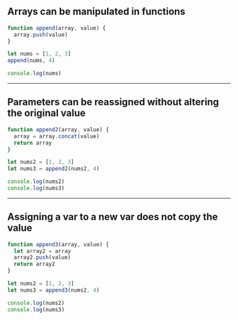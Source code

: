 


## Arrays can be manipulated in functions

```js
function append(array, value) {
  array.push(value)
}

let nums = [1, 2, 3]
append(nums, 4)

console.log(nums)
```

---

## Parameters can be reassigned without altering the original value

```js
function append2(array, value) {
  array = array.concat(value)
  return array
}

let nums2 = [1, 2, 3]
let nums3 = append2(nums2, 4)

console.log(nums2)
console.log(nums3)
```

---

## Assigning a var to a new var does not copy the value

```js
function append3(array, value) {
  let array2 = array
  array2.push(value)
  return array2
}

let nums2 = [1, 2, 3]
let nums3 = append3(nums2, 4)

console.log(nums2)
console.log(nums3)
```
